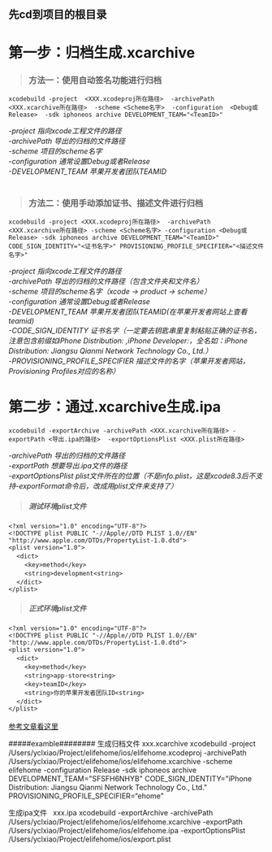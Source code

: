 ## **先cd到项目的根目录**
# 第一步：归档生成.xcarchive
> ### 方法一：使用自动签名功能进行归档 
`xcodebuild -project  <XXX.xcodeproj所在路径>  -archivePath  <XXX.xcarchive所在路径>  -scheme <Scheme名字>  -configuration  <Debug或Release>  -sdk iphoneos archive DEVELOPMENT_TEAM="<TeamID>"`

_-project   指向xcode工程文件的路径_ <br>
_-archivePath  导出的归档的文件路径_ <br>
_-scheme  项目的scheme名字_ <br>
_-configuration  通常设置Debug或者Release_ <br>
_-DEVELOPMENT_TEAM  苹果开发者团队TEAMID_ 
<br><br>

> ### 方法二：使用手动添加证书、描述文件进行归档
`xcodebuild -project <XXX.xcodeproj所在路径>  -archivePath  <XXX.xcarchive所在路径> -scheme <Scheme名字> -configuration <Debug或Release> -sdk iphoneos archive DEVELOPMENT_TEAM="<TeamID>" CODE_SIGN_IDENTITY="<证书名字>" PROVISIONING_PROFILE_SPECIFIER="<描述文件名字>"`

_-project   指向xcode工程文件的路径_ <br>
_-archivePath  导出的归档的文件路径（包含文件夹和文件名）_ <br>
_-scheme  项目的scheme名字（xcode -> product -> scheme）_ <br>
_-configuration  通常设置Debug或者Release_ <br>
_-DEVELOPMENT_TEAM  苹果开发者团队TEAMID(在苹果开发者网站上查看teamid)_ <br>
_-CODE_SIGN_IDENTITY  证书名字（一定要去钥匙串里复制粘贴正确的证书名，注意包含前缀如iPhone Distribution: ,iPhone Developer:，全名如：iPhone Distribution: Jiangsu Qianmi Network Technology Co., Ltd.）_<br>
_-PROVISIONING_PROFILE_SPECIFIER  描述文件的名字（苹果开发者网站，Provisioning Profiles对应的名称）_

# 第二步：通过.xcarchive生成.ipa
`xcodebuild -exportArchive -archivePath <XXX.xcarchive所在路径> -exportPath <导出.ipa的路径>  -exportOptionsPlist <XXX.plist所在路径>`

_-archivePath  导出的归档的文件路径_ <br>
_-exportPath  想要导出.ipa文件的路径_ <br>
_-exportOptionsPlist  plist文件所在的位置（不是info.plist，这是xcode8.3后不支持-exportFormat命令后，改成用plist文件来支持了）_ <br>

> ##### 测试环境plist文件
`<?xml version="1.0" encoding="UTF-8"?> ` <br>
`<!DOCTYPE plist PUBLIC "-//Apple//DTD PLIST 1.0//EN" "http://www.apple.com/DTDs/PropertyList-1.0.dtd">`<br>
`<plist version="1.0">`<br>
   &nbsp;&nbsp;&nbsp;&nbsp;`<dict>`<br>
    &nbsp;&nbsp;&nbsp;&nbsp;&nbsp;&nbsp;&nbsp;&nbsp;`<key>method</key>`<br>
    &nbsp;&nbsp;&nbsp;&nbsp;&nbsp;&nbsp;&nbsp;&nbsp;`<string>development<string>`<br>
   &nbsp;&nbsp;&nbsp;&nbsp;`</dict>`<br>
`</plist>` 

> ##### 正式环境plist文件
`<?xml version="1.0" encoding="UTF-8"?> ` <br>
`<!DOCTYPE plist PUBLIC "-//Apple//DTD PLIST 1.0//EN" "http://www.apple.com/DTDs/PropertyList-1.0.dtd">`<br>
`<plist version="1.0">`<br>
   &nbsp;&nbsp;&nbsp;&nbsp;`<dict>`<br>
    &nbsp;&nbsp;&nbsp;&nbsp;&nbsp;&nbsp;&nbsp;&nbsp;`<key>method</key>`<br>
    &nbsp;&nbsp;&nbsp;&nbsp;&nbsp;&nbsp;&nbsp;&nbsp;`<string>app-store<string>`<br>
    &nbsp;&nbsp;&nbsp;&nbsp;&nbsp;&nbsp;&nbsp;&nbsp;`<key>teamID</key>`<br>
    &nbsp;&nbsp;&nbsp;&nbsp;&nbsp;&nbsp;&nbsp;&nbsp;`<string>你的苹果开发者团队ID<string>`<br>
   &nbsp;&nbsp;&nbsp;&nbsp;`</dict>`<br>
`</plist>` 
<br><br>
[参考文章看这里](http://123.57.28.121/index.php/2016/10/28/code-sign-in-xcode8/)


#####examble########
生成归档文件  xxx.xcarchive
xcodebuild -project /Users/yclxiao/Project/elifehome/ios/elifehome.xcodeproj -archivePath /Users/yclxiao/Project/elifehome/ios/elifehome.xcarchive -scheme elifehome -configuration Release -sdk iphoneos archive DEVELOPMENT_TEAM="SFSFH6NHYB" CODE_SIGN_IDENTITY="iPhone Distribution: Jiangsu Qianmi Network Technology Co., Ltd." PROVISIONING_PROFILE_SPECIFIER=“ehome"

生成ipa文件   xxx.ipa
xcodebuild -exportArchive -archivePath /Users/yclxiao/Project/elifehome/ios/elifehome.xcarchive -exportPath /Users/yclxiao/Project/elifehome/ios/elifehome.ipa -exportOptionsPlist /Users/yclxiao/Project/elifehome/ios/export.plist

